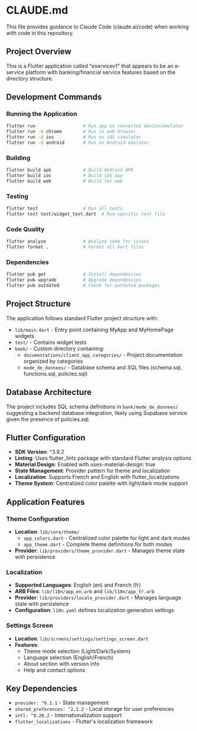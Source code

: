 # CLAUDE.md

This file provides guidance to Claude Code (claude.ai/code) when working with code in this repository.

## Project Overview

This is a Flutter application called "eservicev1" that appears to be an e-service platform with banking/financial service features based on the directory structure.

## Development Commands

### Running the Application
```bash
flutter run                  # Run app on connected device/emulator
flutter run -d chrome        # Run in web browser
flutter run -d ios           # Run on iOS simulator
flutter run -d android       # Run on Android emulator
```

### Building
```bash
flutter build apk            # Build Android APK
flutter build ios            # Build iOS app
flutter build web            # Build for web
```

### Testing
```bash
flutter test                 # Run all tests
flutter test test/widget_test.dart  # Run specific test file
```

### Code Quality
```bash
flutter analyze              # Analyze code for issues
flutter format .             # Format all Dart files
```

### Dependencies
```bash
flutter pub get              # Install dependencies
flutter pub upgrade          # Upgrade dependencies
flutter pub outdated         # Check for outdated packages
```

## Project Structure

The application follows standard Flutter project structure with:
- `lib/main.dart` - Entry point containing MyApp and MyHomePage widgets
- `test/` - Contains widget tests
- `bank/` - Custom directory containing:
  - `documentations/client_app_categories/` - Project documentation organized by categories
  - `mode_de_donnees/` - Database schema and SQL files (schema.sql, functions.sql, policies.sql)

## Database Architecture

The project includes SQL schema definitions in `bank/mode_de_donnees/` suggesting a backend database integration, likely using Supabase service given the presence of policies.sql.

## Flutter Configuration

- **SDK Version**: ^3.9.2
- **Linting**: Uses flutter_lints package with standard Flutter analysis options
- **Material Design**: Enabled with uses-material-design: true
- **State Management**: Provider pattern for theme and localization
- **Localization**: Supports French and English with flutter_localizations
- **Theme System**: Centralized color palette with light/dark mode support

## Application Features

### Theme Configuration
- **Location**: `lib/core/theme/`
  - `app_colors.dart` - Centralized color palette for light and dark modes
  - `app_theme.dart` - Complete theme definitions for both modes
- **Provider**: `lib/providers/theme_provider.dart` - Manages theme state with persistence

### Localization
- **Supported Languages**: English (en) and French (fr)
- **ARB Files**: `lib/l10n/app_en.arb` and `lib/l10n/app_fr.arb`
- **Provider**: `lib/providers/locale_provider.dart` - Manages language state with persistence
- **Configuration**: `l10n.yaml` defines localization generation settings

### Settings Screen
- **Location**: `lib/screens/settings/settings_screen.dart`
- **Features**:
  - Theme mode selection (Light/Dark/System)
  - Language selection (English/French)
  - About section with version info
  - Help and contact options

## Key Dependencies

- `provider: ^6.1.1` - State management
- `shared_preferences: ^2.2.2` - Local storage for user preferences
- `intl: ^0.20.2` - Internationalization support
- `flutter_localizations` - Flutter's localization framework